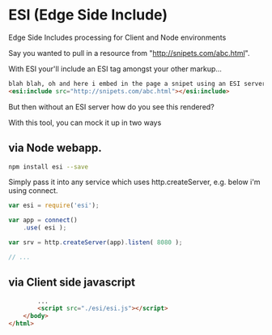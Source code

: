 # ESI (Edge Side Include)

Edge Side Includes processing for Client and Node environments

Say you wanted to pull in a resource from "http://snipets.com/abc.html". 

With ESI your'll include an ESI tag amongst your other markup...

```html
blah blah, oh and here i embed in the page a snipet using an ESI server ...
<esi:include src="http://snipets.com/abc.html"></esi:include>
```

But then without an ESI server how do you see this rendered?

With this tool, you can mock it up in two ways


## via Node webapp.

```bash
npm install esi --save
```

Simply pass it into any service which uses http.createServer, e.g. below i'm using connect.


```javascript
var esi = require('esi');

var app = connect()
	.use( esi );

var srv = http.createServer(app).listen( 8080 );

// ...

```

## via Client side javascript

```html
        ...
	    <script src="./esi/esi.js"></script>
	</body>
</html>
```
